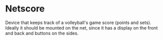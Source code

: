 # Netscore
Device that keeps track of a volleyball's game score (points and sets). 
Ideally it should be mounted on the net, since it has a display on the front and back and buttons on the sides.
